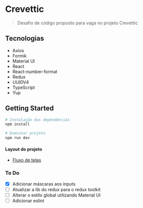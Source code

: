 # Crevettic

> Desafio de código proposto para vaga no projeto Crevettic

## Tecnologias

- Axios
- Formik
- Material UI
- React
- React-number-format
- Redux
- UUIDV4
- TypeScript
- Yup

## Getting Started

```bash
# Instalação das dependências
npm install

# Executar projeto
npm run dev
```

#### Layout do projeto

- [Fluxo de telas](https://www.figma.com/file/TlqTnsyZXVC6IlGdR5d8ac/Teste-Crevettic-team-library?node-id=0-1&t=h25J7m4hzGedmLAk-0)

### To Do

- [x] Adicionar máscaras aos inputs
- [ ] Atualizar a lib do redux para o redux toolkit
- [ ] Alterar o estilo global utilizando Material UI
- [ ] Adicionar eslint
